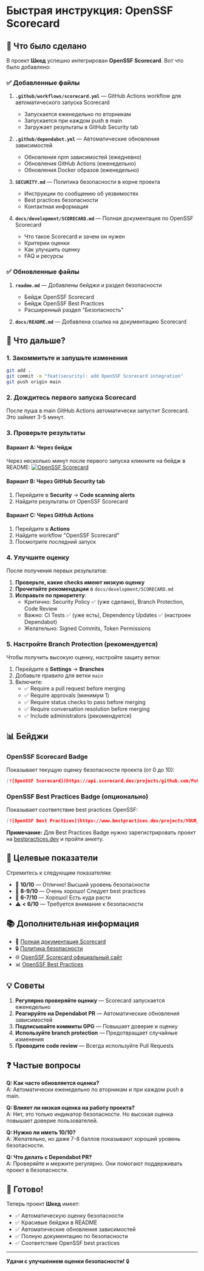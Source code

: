# Быстрая инструкция: OpenSSF Scorecard

## 🎯 Что было сделано

В проект **Шкед** успешно интегрирован **OpenSSF Scorecard**. Вот что было добавлено:

### ✅ Добавленные файлы

1. **`.github/workflows/scorecard.yml`** — GitHub Actions workflow для автоматического запуска Scorecard
   - Запускается еженедельно по вторникам
   - Запускается при каждом push в main
   - Загружает результаты в GitHub Security tab

2. **`.github/dependabot.yml`** — Автоматические обновления зависимостей
   - Обновления npm зависимостей (ежедневно)
   - Обновления GitHub Actions (еженедельно)
   - Обновления Docker образов (еженедельно)

3. **`SECURITY.md`** — Политика безопасности в корне проекта
   - Инструкции по сообщению об уязвимостях
   - Best practices безопасности
   - Контактная информация

4. **`docs/development/SCORECARD.md`** — Полная документация по OpenSSF Scorecard
   - Что такое Scorecard и зачем он нужен
   - Критерии оценки
   - Как улучшить оценку
   - FAQ и ресурсы

### ✅ Обновленные файлы

1. **`readme.md`** — Добавлены бейджи и раздел безопасности
   - Бейдж OpenSSF Scorecard
   - Бейдж OpenSSF Best Practices
   - Расширенный раздел "Безопасность"

2. **`docs/README.md`** — Добавлена ссылка на документацию Scorecard

## 🚀 Что дальше?

### 1. Закоммитьте и запушьте изменения

```bash
git add .
git commit -m "feat(security): add OpenSSF Scorecard integration"
git push origin main
```

### 2. Дождитесь первого запуска Scorecard

После пуша в main GitHub Actions автоматически запустит Scorecard. Это займет 3-5 минут.

### 3. Проверьте результаты

#### Вариант A: Через бейдж
Через несколько минут после первого запуска кликните на бейдж в README:
[![OpenSSF Scorecard](https://api.scorecard.dev/projects/github.com/PvUtrix/shked/badge)](https://scorecard.dev/viewer/?uri=github.com/PvUtrix/shked)

#### Вариант B: Через GitHub Security tab
1. Перейдите в **Security** → **Code scanning alerts**
2. Найдите результаты от OpenSSF Scorecard

#### Вариант C: Через GitHub Actions
1. Перейдите в **Actions**
2. Найдите workflow "OpenSSF Scorecard"
3. Посмотрите последний запуск

### 4. Улучшите оценку

После получения первых результатов:

1. **Проверьте, какие checks имеют низкую оценку**
2. **Прочитайте рекомендации** в `docs/development/SCORECARD.md`
3. **Исправьте по приоритету**:
   - Критично: Security Policy ✅ (уже сделано), Branch Protection, Code Review
   - Важно: CI Tests ✅ (уже есть), Dependency Updates ✅ (настроен Dependabot)
   - Желательно: Signed Commits, Token Permissions

### 5. Настройте Branch Protection (рекомендуется)

Чтобы получить высокую оценку, настройте защиту ветки:

1. Перейдите в **Settings** → **Branches**
2. Добавьте правило для ветки `main`
3. Включите:
   - ✅ Require a pull request before merging
   - ✅ Require approvals (минимум 1)
   - ✅ Require status checks to pass before merging
   - ✅ Require conversation resolution before merging
   - ✅ Include administrators (рекомендуется)

## 📊 Бейджи

### OpenSSF Scorecard Badge
Показывает текущую оценку безопасности проекта (от 0 до 10):

```markdown
[![OpenSSF Scorecard](https://api.scorecard.dev/projects/github.com/PvUtrix/shked/badge)](https://scorecard.dev/viewer/?uri=github.com/PvUtrix/shked)
```

### OpenSSF Best Practices Badge (опционально)
Показывает соответствие best practices OpenSSF:

```markdown
[![OpenSSF Best Practices](https://www.bestpractices.dev/projects/YOUR_PROJECT_ID/badge)](https://www.bestpractices.dev/projects/YOUR_PROJECT_ID)
```

**Примечание:** Для Best Practices Badge нужно зарегистрировать проект на [bestpractices.dev](https://www.bestpractices.dev/) и пройти анкету.

## 🎯 Целевые показатели

Стремитесь к следующим показателям:

- 🥇 **10/10** — Отлично! Высший уровень безопасности
- 🥈 **8-9/10** — Очень хорошо! Следует best practices
- 🥉 **6-7/10** — Хорошо! Есть куда расти
- ⚠️ **< 6/10** — Требуется внимание к безопасности

## 📚 Дополнительная информация

- 📖 [Полная документация Scorecard](docs/development/SCORECARD.md)
- 🔒 [Политика безопасности](SECURITY.md)
- 🌐 [OpenSSF Scorecard официальный сайт](https://scorecard.dev/)
- 📊 [OpenSSF Best Practices](https://bestpractices.coreinfrastructure.org/)

## 💡 Советы

1. **Регулярно проверяйте оценку** — Scorecard запускается еженедельно
2. **Реагируйте на Dependabot PR** — Автоматические обновления зависимостей
3. **Подписывайте коммиты GPG** — Повышает доверие и оценку
4. **Используйте branch protection** — Предотвращает случайные изменения
5. **Проводите code review** — Всегда используйте Pull Requests

## ❓ Частые вопросы

**Q: Как часто обновляется оценка?**  
A: Автоматически еженедельно по вторникам и при каждом push в main.

**Q: Влияет ли низкая оценка на работу проекта?**  
A: Нет, это только индикатор безопасности. Но высокая оценка повышает доверие пользователей.

**Q: Нужно ли иметь 10/10?**  
A: Желательно, но даже 7-8 баллов показывают хороший уровень безопасности.

**Q: Что делать с Dependabot PR?**  
A: Проверяйте и мержите регулярно. Они помогают поддерживать проект в безопасности.

## 🎉 Готово!

Теперь проект **Шкед** имеет:
- ✅ Автоматическую оценку безопасности
- ✅ Красивые бейджи в README
- ✅ Автоматические обновления зависимостей
- ✅ Полную документацию по безопасности
- ✅ Соответствие OpenSSF best practices

---

**Удачи с улучшением оценки безопасности!** 🔒

